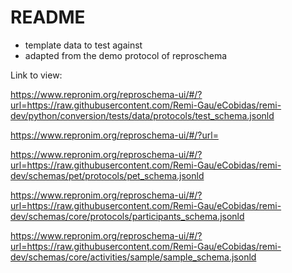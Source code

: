 # README

-   template data to test against
-   adapted from the demo protocol of reproschema

Link to view:

https://www.repronim.org/reproschema-ui/#/?url=https://raw.githubusercontent.com/Remi-Gau/eCobidas/remi-dev/python/conversion/tests/data/protocols/test_schema.jsonld

https://www.repronim.org/reproschema-ui/#/?url=


https://www.repronim.org/reproschema-ui/#/?url=https://raw.githubusercontent.com/Remi-Gau/eCobidas/remi-dev/schemas/pet/protocols/pet_schema.jsonld

https://www.repronim.org/reproschema-ui/#/?url=https://raw.githubusercontent.com/Remi-Gau/eCobidas/remi-dev/schemas/core/protocols/participants_schema.jsonld

https://www.repronim.org/reproschema-ui/#/?url=https://raw.githubusercontent.com/Remi-Gau/eCobidas/remi-dev/schemas/core/activities/sample/sample_schema.jsonld
